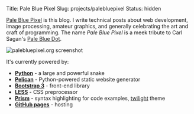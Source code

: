 Title: Pale Blue Pixel
Slug: projects/palebluepixel
Status: hidden

[Pale Blue Pixel][9] is this blog.  I write technical posts about web
development, image processing, amateur graphics, and generally celebrating the
art and craft of programming.  The name *Pale Blue Pixel* is a meek tribute to
Carl Sagan's [Pale Blue Dot][pbd].

![palebluepixel.org screenshot]({filename}/static/images/projects/screenshot_palebluepixel.png "palebluepixel.org screenshot")

It's currently powered by:

 - **[Python][2]** - a large and powerful snake
 - **[Pelican][3]** - Python-powered static website generator
 - **[Bootstrap 3][4]** - front-end library
 - **[LESS][5]** - CSS preprocessor
 - **[Prism][6]** - syntax highlighting for code examples, [twilight][8] theme
 - **[GitHub pages][7]** - hosting

[2]: http://python.org/ "Python website"
[3]: http://blog.getpelican.com/ "Pelican website"
[4]: http://getbootstrap.com/ "Bootstrap website"
[5]: http://lesscss.org/ "LESS css preprocessor website"
[6]: http://prismjs.com/ "Prism website"
[7]: http://pages.github.com/ "GitHub pages website"
[8]: https://github.com/PrismJS/prism/blob/gh-pages/themes/prism-twilight.css "Prism twilight theme"
[9]: / "palebluepixel.org"
[pbd]: https://www.youtube.com/watch?v=nl5dlbCh8lY
